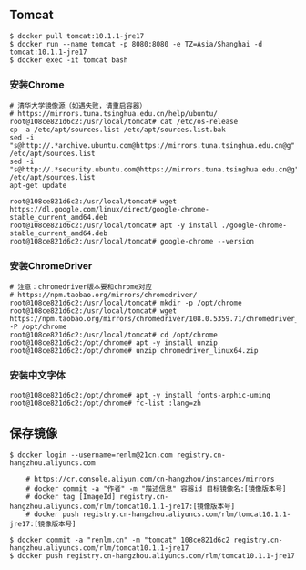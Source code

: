 ## Tomcat
	$ docker pull tomcat:10.1.1-jre17
    $ docker run --name tomcat -p 8080:8080 -e TZ=Asia/Shanghai -d tomcat:10.1.1-jre17
	$ docker exec -it tomcat bash

### 安装Chrome  
    
```
# 清华大学镜像源（如遇失败，请重启容器）
# https://mirrors.tuna.tsinghua.edu.cn/help/ubuntu/
root@108ce821d6c2:/usr/local/tomcat# cat /etc/os-release
cp -a /etc/apt/sources.list /etc/apt/sources.list.bak
sed -i "s@http://.*archive.ubuntu.com@https://mirrors.tuna.tsinghua.edu.cn@g" /etc/apt/sources.list
sed -i "s@http://.*security.ubuntu.com@https://mirrors.tuna.tsinghua.edu.cn@g" /etc/apt/sources.list
apt-get update

root@108ce821d6c2:/usr/local/tomcat# wget https://dl.google.com/linux/direct/google-chrome-stable_current_amd64.deb
root@108ce821d6c2:/usr/local/tomcat# apt -y install ./google-chrome-stable_current_amd64.deb
root@108ce821d6c2:/usr/local/tomcat# google-chrome --version
```

### 安装ChromeDriver  

```
# 注意：chromedriver版本要和chrome对应
# https://npm.taobao.org/mirrors/chromedriver/
root@108ce821d6c2:/usr/local/tomcat# mkdir -p /opt/chrome
root@108ce821d6c2:/usr/local/tomcat# wget https://npm.taobao.org/mirrors/chromedriver/108.0.5359.71/chromedriver_linux64.zip -P /opt/chrome
root@108ce821d6c2:/usr/local/tomcat# cd /opt/chrome
root@108ce821d6c2:/opt/chrome# apt -y install unzip
root@108ce821d6c2:/opt/chrome# unzip chromedriver_linux64.zip
```

### 安装中文字体  

```
root@108ce821d6c2:/opt/chrome# apt -y install fonts-arphic-uming
root@108ce821d6c2:/opt/chrome# fc-list :lang=zh
```

## 保存镜像
	$ docker login --username=renlm@21cn.com registry.cn-hangzhou.aliyuncs.com
	
```
	# https://cr.console.aliyun.com/cn-hangzhou/instances/mirrors
	# docker commit -a "作者" -m "描述信息" 容器id 目标镜像名:[镜像版本号]
	# docker tag [ImageId] registry.cn-hangzhou.aliyuncs.com/rlm/tomcat10.1.1-jre17:[镜像版本号]
	# docker push registry.cn-hangzhou.aliyuncs.com/rlm/tomcat10.1.1-jre17:[镜像版本号]
```
	
	$ docker commit -a "renlm.cn" -m "tomcat" 108ce821d6c2 registry.cn-hangzhou.aliyuncs.com/rlm/tomcat10.1.1-jre17
	$ docker push registry.cn-hangzhou.aliyuncs.com/rlm/tomcat10.1.1-jre17
